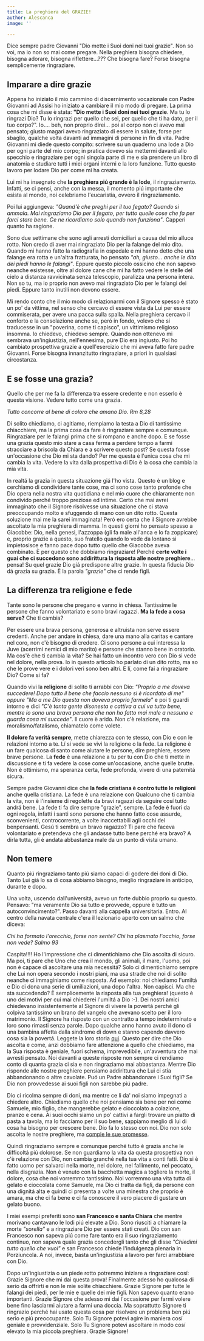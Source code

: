 ```yaml
---
title: La preghiera del GRAZIE!
author: Alescanca
image: ''

---
```

Dice sempre padre Giovanni "Dio mette i Suoi doni nei tuoi grazie". Non so voi, ma io non so mai come pregare. Nella preghiera bisogna chiedere, bisogna adorare, bisogna riflettere…??? Che bisogna fare? Forse bisogna semplicemente ringraziare.

## Imparare a dire grazie

Appena ho iniziato il mio cammino di discernimento vocazionale con Padre Giovanni ad Assisi ho iniziato a cambiare il mio modo di pregare. La prima cosa che mi disse è stata: **"Dio mette i Suoi doni nei tuoi grazie**. Ma tu lo ringrazi Dio? Tu lo ringrazi per quello che sei, per quello che ti ha dato, per il tuo corpo?".  Io…. beh, non proprio direi… poi al corpo non ci avevo mai pensato; giusto magari avevo ringraziato di essere in salute, forse per sbaglio, qualche volta davanti ad immagini di persone in fin di vita. Padre Giovanni mi diede questo compito: scrivere su un quaderno una lode a Dio per ogni parte del mio corpo; in pratica dovevo sia mettermi davanti allo specchio e ringraziare per ogni singola parte di me e sia prendere un libro di anatomia e studiare tutti i miei organi interni e la loro funzione. Tutto questo lavoro per lodare Dio per come mi ha creata. 

Lui mi ha insegnato che **la preghiera piú grande è la lode**, il ringraziamento. Infatti, se ci pensi, anche con la messa, il momento piú importante che esista al mondo, noi celebriamo l'eucaristia, ovvero il ringraziamento.

Poi lui aggiungeva: *"Quand'è che preghi per il tuo fegato? Quando si ammala. Mai ringraziamo Dio per il fegato, per tutto quelle cose che fa per farci stare bene. Ce ne ricordiamo solo quando non funziona"*. Capperi quanto ha ragione.

Sono due settimane che sono agli arresti domiciliari a causa del mio alluce rotto. Non credo di aver mai ringraziato Dio per la falange del mio dito. Quando mi hanno fatto la radiografia in ospedale e mi hanno detto che una falange era rotta e un'altra fratturata, ho pensato *"ah, giusto… anche le dita dei piedi hanno le falangi"*. Eppure questo piccolo ossicino che non sapevo neanche esistesse, oltre al dolore cane che mi ha fatto vedere le stelle del cielo a distanza ravvicinata senza telescopio, paralizza una persona intera. Non so tu, ma io proprio non avevo mai ringraziato Dio per le falangi dei piedi. Eppure tanto inutili non devono essere.


Mi rendo conto che il mio modo di relazionarmi con il Signore spesso è stato un po' da vittima, nel senso che cercavo di essere vista da Lui per essere commiserata, per avere una pacca sulla spalla. Nella preghiera cercavo il conforto e la consolazione anche se, peró in fondo, volevo che si traducesse in un "poverina, come ti capisco", un vittimismo religioso insomma. Io chiedevo, chiedevo sempre. Quando non ottenevo mi sembrava un'ingiustizia, nell'ennesima, pure Dio era ingiusto. Poi ho cambiato prospettiva grazie a quell'esercizio che mi aveva fatto fare padre Giovanni. Forse bisogna innanzitutto ringraziare, a priori in qualsiasi circostanza.


## E se fosse una grazia?

Quello che per me fa la differenza tra essere credente e non esserlo è questa visione. Vedere tutto come una grazia.

<cite> Tutto concorre al bene di coloro che amano Dio. Rm 8,28 </cite>

Di solito chiediamo, ci agitiamo, riempiamo la testa a Dio di tantissime chiacchiere, ma la prima cosa da fare è ringraziare sempre e comunque. Ringraziare per le falangi prima che si rompano e anche dopo. E se fosse una grazia questo mio stare a casa ferma a perdere tempo a farmi stracciare a briscola da Chiara e a scrivere questo post? Se questa fosse un'occasione che Dio mi sta dando? Per me questa è l'unica cosa che mi cambia la vita. Vedere la vita dalla prospettiva di Dio è la cosa che cambia la mia vita. 

In realtá la grazia in questa situazione giá l'ho vista. Questo è un blog e cerchiamo di condividere tante cose, ma ci sono cose tanto profonde che Dio opera nella nostra vita quotidiana e nel mio cuore che chiaramente non condivido perché troppo preziose ed intime. Certo che mai avrei immaginato che il Signore risolvesse una situazione che ci stava preoccupando molto e sfuggendo di mano con un dito rotto. Questa soluzione mai me la sarei immaginata! Peró ero certa che il Signore avrebbe ascoltato la mia preghiera di mamma. In questi giorni ho pensato spesso a Giacobbe: Dio, nella genesi, l'azzoppa (gli fa male all'anca e lo fa zoppicare) e, proprio grazie a questo, suo fratello quando lo vede da lontano si impietosisce e fanno pace dopo tutto quello che Giacobbe aveva combinato. È per questo che dobbiamo ringraziare! Perché **certe volte i guai che ci succedono sono addirittura la risposta alle nostre preghiere**… pensa! Su quel grazie Dio giá predispone altre grazie. In questa fiducia Dio dá grazia su grazia. È la parola *"grazie"* che ci rende figli. 


## La differenza tra religione e fede

Tante sono le persone che pregano e vanno in chiesa. Tantissime le persone che fanno volontariato e sono bravi ragazzi. **Ma la fede a cosa serve?** Che ti cambia?

Per essere una brava persona, generosa e altruista non serve essere credenti. Anche per andare in chiesa, dare una mano alla caritas e cantare nel coro, non c'è bisogno di credere. Ci sono persone a cui interessa la Juve  (acerrimi nemici di mio marito) e persone che stanno bene in oratorio. Ma cos'è che ti cambia la vita?
Se hai fatto un incontro vero con Dio si vede nel dolore, nella prova. Io in questo articolo ho parlato di un dito rotto, ma so che le prove vere e i dolori veri sono ben altri. E lí, come fai a ringraziare Dio? Come si fa? 

Quando vivi la **religione** di solito ti arrabbi con Dio: *"Proprio a me doveva succedere! Dopo tutto il bene che faccio nessuno si è ricordato di me" oppure "Ma a me Dio questa non doveva proprio farmela"* e poi ti guardi intorno e dici *"C'è tanta gente disonesta e cattiva a cui va tutto bene, mentre io sono una brava persona che non ho fatto mai male a nessuno e guarda cosa mi succede"*. Il cuore è arido. Non c'è relazione, ma moralismo/fatalismo, chiamatelo come volete.

**Il dolore fa veritá sempre**, mette chiarezza con te stesso, con Dio e con le relazioni intorno a te. Lí si vede se vivi la religione o la fede. La religione è un fare qualcosa di santo come aiutare le persone, dire preghiere, essere brave persone. La **fede** è una relazione a tu per tu con Dio che ti mette in discussione e ti fa vedere la cose come un'occasione, anche quelle brutte. Non è ottimismo, ma speranza certa, fede profonda, vivere di una paternitá sicura.

Sempre padre Giovanni dice che **la fede cristiana è contro tutte le religioni** anche quella cristiana. La fede è una relazione con Qualcuno che ti cambia la vita, non è l'insieme di regolette da bravi ragazzi da seguire cosí tutto andrá bene.  La fede ti fa dire sempre "grazie", sempre. La fede è fuori da ogni regola, infatti i santi sono persone che hanno fatto cose assurde, sconvenienti, controcorrente, a volte inaccettabili agli occhi dei benpensanti. Gesú ti sembra un bravo ragazzo? Ti pare che faceva volontariato e pretendeva che gli andasse tutto bene perché era bravo? A dirla tutta, gli è andata abbastanza male da un punto di vista umano. 

## Non temere

Quanto piú ringraziamo tanto piú siamo capaci di godere dei doni di Dio. Tanto Lui giá lo sa di cosa abbiamo bisogno, meglio ringraziare in anticipo, durante e dopo.
 
Una volta, uscendo dall'universitá, avevo un forte dubbio proprio su questo. Pensavo: "ma veramente Dio sa tutto e provvede, oppure è tutto un autoconvincimento?". Passo davanti alla cappella universitaria. Entro. Al centro della navata centrale c'era il lezionario aperto con un salmo che diceva: 

<cite> Chi ha formato l'orecchio, forse non sente?  Chi ha plasmato l'occhio, forse non vede? Salmo 93 </cite>


Caspita!!!! Ho l'impressione che ci dimentichiamo che Dio ascolta di sicuro. Ma poi, ti pare che Uno che crea il mondo, gli animali, il mare, l'uomo, poi non è capace di ascoltare una mia necessitá? Solo ci dimentichiamo sempre che Lui non opera secondo i nostri piani, ma usa strade che noi di solito neanche ci immaginiamo come risposta. Ad esempio: noi chiediamo l'umiltá e Dio ci dona una serie di umiliazioni, una dopo l'altra. Non capisci. Ma che sta succedendo? È semplicemente la risposta alla tua preghiera! (questo è uno dei motivi per cui mai chiederei l'umiltá a Dio :-). Dei nostri amici chiedevano insistentemente al Signore di vivere la povertá perché gli colpiva tantissimo un brano del vangelo che avevano scelto per il loro matrimonio. Il Signore ha risposto con un contratto a tempo indeterminato e loro sono rimasti senza parole. Dopo qualche anno hanno avuto il dono di una bambina affetta dalla sindrome di down e stanno capendo davvero cosa sia la povertá. Leggete la loro storia [qui](https://cromosoma21.5p2p.it/vieni-e-seguimi/). 
Questo per dire che Dio ascolta e come, anzi dobbiamo fare attenzione a quello che chiediamo, ma la Sua risposta è geniale, fuori schema, imprevedibile, un'avventura che mai avresti pensato. Noi davanti a queste risposte non sempre ci rendiamo conto di quanta grazia ci sia e non ringraziamo mai abbastanza. Mentre Dio risponde alle nostre preghiere pensiamo addirittura che Lui ci stia abbandonando o altre cavolate. Puó un Padre abbandonare i Suoi figli? Se Dio non provvedesse ai suoi figli non sarebbe piú padre.
 
Dio ci ricolma sempre di doni, ma mentre ce li da' noi siamo impegnati a chiedere altro. Chiediamo quello che noi pensiamo sia bene per noi come Samuele, mio figlio, che mangerebbe gelato e cioccolato a colazione, pranzo e cena. Ai suoi occhi siamo un po' cattivi a fargli trovare un piatto di pasta a tavola, ma lo facciamo per il suo bene, sappiamo meglio di lui di cosa ha bisogno per crescere bene. Dio fa lo stesso con noi. Dio non solo ascolta le nostre preghiere, ma [compie le sue promesse](https://5p2p.it/dio-compie-le-sue-promesse-su-di-te).

Quindi ringraziamo sempre e comunque perché tutto è grazia anche le difficoltá piú dolorose. Se non guardiamo la vita da questa prospettiva non c'è relazione con Dio, non cambia granché nella tua vita a conti fatti. Dio si è fatto uomo per salvarci nella morte, nel dolore, nel fallimento, nel peccato, nella disgrazia. Non è venuto con la bacchetta magica a togliere la morte, il dolore, cosa che noi vorremmo tantissimo. Noi vorremmo una vita tutta di gelato e cioccolata come Samuele, ma Dio ci tratta da figli, da persone con una dignitá alta e quindi ci presenta a volte una minestra che proprio è amara, ma che ci fa bene e ci fa conoscere il vero piacere di gustare un gelato buono.

I miei esempi preferiti sono **san Francesco e santa Chiara** che mentre morivano cantavano le lodi piú elevate a Dio. Sono riusciti a chiamare la morte *"sorella"* e a ringraziare Dio per essere stati creati. Dio con san Francesco non sapeva piú come fare tanto era il suo ringraziamento continuo, non sapeva quale grazia concedergli tanto che gli disse *"Chiedimi tutto quello che vuoi"* e san Francesco chiede l'indulgenza plenaria in Porziuncola.  A noi, invece, basta un'ingiustizia a lavoro per farci arrabbiare con Dio.

Dopo un'ingiustizia o un piede rotto potremmo iniziare a ringraziare cosí:
Grazie Signore che mi dai questa prova! Finalmente adesso ho qualcosa di serio da offrirti e non le mie solite chiacchiere. Grazie Signore per tutte le falangi dei piedi, per le mie e quelle dei mie figli. Non sapevo quanto erano importanti. Grazie Signore che adesso mi dai l'occasione per farmi volere bene fino lasciarmi aiutare a farmi una doccia. Ma soprattutto Signore ti ringrazio perché hai usato questa cosa per risolvere un problema ben piú serio e piú preoccupante. Solo Tu Signore potevi agire in maniera cosí geniale e provvidenziale. Solo Tu Signore potevi ascoltare in modo cosí elevato la mia piccola preghiera. Grazie Signore!














